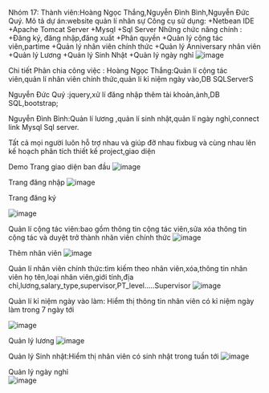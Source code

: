 Nhóm 17:
Thành viên:Hoàng Ngọc Thắng,Nguyễn Đình Bình,Nguyễn Đức Quý.
Mô tả dự án:website quản lí nhân sự
Công cụ sử dụng:
+Netbean IDE 
+Apache Tomcat Server
+Mysql
+Sql Server
Những chức năng chính :
+Đăng ký, đăng nhập,đăng xuất
+Phân quyền
+Quản lý cộng tác viên,partime
+Quản lý nhân viên chính thức
+Quản lý Anniversary nhân viên
+Quản lý Lương
+Quản lý Sinh Nhật
+Quản lý ngày nghỉ
![image](https://user-images.githubusercontent.com/61647416/171404693-bb305e93-ef6b-45fc-95e8-9c77b7891c00.png)




 
Chi tiết Phân chia công việc :
Hoàng Ngọc Thắng:Quản lí cộng tác viên,quản lí nhân viên chính thức,quản lí kỉ niệm ngày vào,DB SQLServerS

Nguyễn Đức Quý :jquery,xử lí đăng nhập thêm tài khoản,ảnh,DB SQL,bootstrap;

Nguyễn Đình Bình:Quản lí lương ,quản lí sinh nhật,quản lí ngày nghỉ,connect link Mysql Sql server.

Tất cả  mọi người luôn hỗ trợ nhau và giúp đỡ nhau fixbug và cùng nhau lên kế hoạch phân tích thiết kế project,giao diện


Demo
Trang giao diện ban đầu
 ![image](https://user-images.githubusercontent.com/61647416/171404738-60c3f3fe-3e23-4567-8c66-466d097a2b12.png)


Trang đăng nhập
 ![image](https://user-images.githubusercontent.com/61647416/171404777-e7271bda-5c8e-44b2-8763-ac03451a8df3.png)



Trang đăng ký
 

![image](https://user-images.githubusercontent.com/61647416/171404815-f64c6ef0-3e1a-4070-8511-5e0f63c9a730.png)






Quản lí cộng tác viên:bao gồm thông tin cộng tác viên,sửa xóa thông tin cộng tác và duyệt trở thành nhân viên chính thức
 ![image](https://user-images.githubusercontent.com/61647416/171404862-ed3f8023-a9b2-45af-91b9-7ca672c21bd8.png)


Thêm nhân viên
![image](https://user-images.githubusercontent.com/61647416/171404898-a469a850-2a12-4bb5-bdff-ed9169587bdf.png)

 
Quản lí nhân viên chính thức:tìm kiếm theo nhân viên,xóa,thông tin nhân viên họ tên,loại nhân viên,giới tính,địa chỉ,lương,salary_type,supervisor,PT_level…..Supervisor
 ![image](https://user-images.githubusercontent.com/61647416/171404922-f7166203-51c2-4d2c-84ca-ec03534663d3.png)

Quản lí kỉ niệm ngày vào làm: Hiểm thị thông tin nhân viên có kỉ niệm ngày làm trong 7 ngày tới
 
![image](https://user-images.githubusercontent.com/61647416/171404964-efd5c938-7f2d-40de-90fb-9a2d41c42ff7.png)



Quản lý lương
 ![image](https://user-images.githubusercontent.com/61647416/171404995-9c5bc7ac-de38-44b7-ba69-140970049f08.png)


Quản lý Sinh nhật:Hiểm thị nhân viên có sinh nhật trong tuần tới 
![image](https://user-images.githubusercontent.com/61647416/171405025-5ec7ea64-ca9a-4890-a067-d6c43905f6fc.png)

Quản lý ngày nghỉ  
![image](https://user-images.githubusercontent.com/61647416/171405055-9222c86f-63c6-470f-ad9e-7ad23bdc31cd.png)



